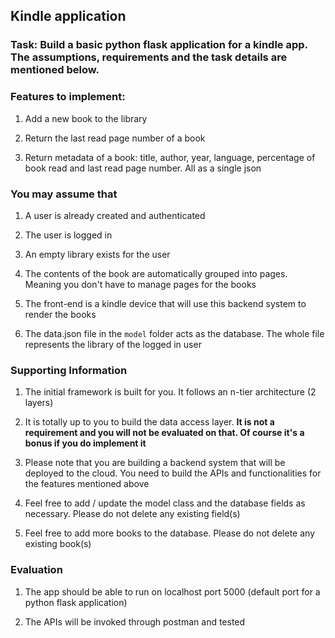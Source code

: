 ## Kindle application
### Task: Build a basic python flask application for a kindle app. The assumptions, requirements and the task details are mentioned below.

### Features to implement:
1. Add a new book to the library

2. Return the last read page number of a book

3. Return metadata of a book: title, author, year, language, percentage of book read and last read page number. All as a single json

### You may assume that
1. A user is already created and authenticated

2. The user is logged in

3. An empty library exists for the user

4. The contents of the book are automatically grouped into pages. Meaning you don't have to manage pages for the books

5. The front-end is a kindle device that will use this backend system to render the books

6. The data.json file in the `model` folder acts as the database. The whole file represents the library of the logged in user

### Supporting Information
1. The initial framework is built for you. It follows an n-tier architecture (2 layers)

2. It is totally up to you to build the data access layer. **It is not a requirement and you will not be evaluated on that. Of course it's a bonus if you do implement it**

3. Please note that you are building a backend system that will be deployed to the cloud. You need to build the APIs and functionalities for the features mentioned above

4. Feel free to add / update the model class and the database fields as necessary. Please do not delete any existing field(s)

5. Feel free to add more books to the database. Please do not delete any existing book(s)

### Evaluation
1. The app should be able to run on localhost port 5000 (default port for a python flask application)

2. The APIs will be invoked through postman and tested
